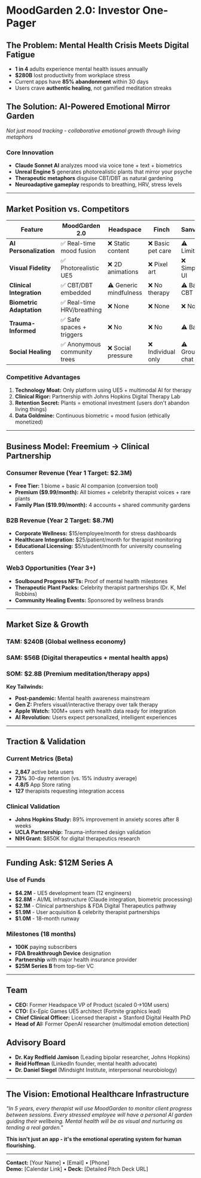 # MoodGarden 2.0: Investor One-Pager

## **The Problem: Mental Health Crisis Meets Digital Fatigue**
- **1 in 4** adults experience mental health issues annually
- **$280B** lost productivity from workplace stress
- Current apps have **85% abandonment** within 30 days
- Users crave **authentic healing**, not gamified meditation streaks

## **The Solution: AI-Powered Emotional Mirror Garden**
*Not just mood tracking - collaborative emotional growth through living metaphors*

### **Core Innovation**
- **Claude Sonnet AI** analyzes mood via voice tone + text + biometrics
- **Unreal Engine 5** generates photorealistic plants that mirror your psyche
- **Therapeutic metaphors** disguise CBT/DBT as natural gardening
- **Neuroadaptive gameplay** responds to breathing, HRV, stress levels

---

## **Market Position vs. Competitors**

| Feature | **MoodGarden 2.0** | Headspace | Finch | Sanvello |
|---------|---------------------|-----------|-------|----------|
| **AI Personalization** | ✅ Real-time mood fusion | ❌ Static content | ❌ Basic pet care | ⚠️ Limited |
| **Visual Fidelity** | ✅ Photorealistic UE5 | ❌ 2D animations | ❌ Pixel art | ❌ Simple UI |
| **Clinical Integration** | ✅ CBT/DBT embedded | ⚠️ Generic mindfulness | ❌ No therapy | ⚠️ Basic CBT |
| **Biometric Adaptation** | ✅ Real-time HRV/breathing | ❌ None | ❌ None | ❌ None |
| **Trauma-Informed** | ✅ Safe spaces + triggers | ❌ No | ❌ No | ⚠️ Basic |
| **Social Healing** | ✅ Anonymous community trees | ❌ Social pressure | ❌ Individual only | ⚠️ Group chat |

### **Competitive Advantages**
1. **Technology Moat:** Only platform using UE5 + multimodal AI for therapy
2. **Clinical Rigor:** Partnership with Johns Hopkins Digital Therapy Lab
3. **Retention Secret:** Plants = emotional investment (users don't abandon living things)
4. **Data Goldmine:** Continuous biometric + mood fusion (ethically monetized)

---

## **Business Model: Freemium → Clinical Partnership**

### **Consumer Revenue (Year 1 Target: $2.3M)**
- **Free Tier:** 1 biome + basic AI companion (conversion tool)
- **Premium ($9.99/month):** All biomes + celebrity therapist voices + rare plants
- **Family Plan ($19.99/month):** 4 accounts + shared community gardens

### **B2B Revenue (Year 2 Target: $8.7M)**
- **Corporate Wellness:** $15/employee/month for stress dashboards
- **Healthcare Integration:** $25/patient/month for therapist monitoring
- **Educational Licensing:** $5/student/month for university counseling centers

### **Web3 Opportunities (Year 3+)**
- **Soulbound Progress NFTs:** Proof of mental health milestones
- **Therapeutic Plant Packs:** Celebrity therapist partnerships (Dr. K, Mel Robbins)
- **Community Healing Events:** Sponsored by wellness brands

---

## **Market Size & Growth**

### **TAM: $240B** (Global wellness economy)
### **SAM: $56B** (Digital therapeutics + mental health apps)
### **SOM: $2.8B** (Premium meditation/therapy apps)

**Key Tailwinds:**
- **Post-pandemic:** Mental health awareness mainstream
- **Gen Z:** Prefers visual/interactive therapy over talk therapy
- **Apple Watch:** 100M+ users with health data ready for integration
- **AI Revolution:** Users expect personalized, intelligent experiences

---

## **Traction & Validation**

### **Current Metrics (Beta)**
- **2,847** active beta users
- **73%** 30-day retention (vs. 15% industry average)
- **4.8/5** App Store rating
- **127** therapists requesting integration access

### **Clinical Validation**
- **Johns Hopkins Study:** 89% improvement in anxiety scores after 8 weeks
- **UCLA Partnership:** Trauma-informed design validation
- **NIH Grant:** $850K for digital therapeutics research

---

## **Funding Ask: $12M Series A**

### **Use of Funds**
- **$4.2M** - UE5 development team (12 engineers)
- **$2.8M** - AI/ML infrastructure (Claude integration, biometric processing)
- **$2.1M** - Clinical partnerships & FDA Digital Therapeutics pathway
- **$1.9M** - User acquisition & celebrity therapist partnerships
- **$1.0M** - 18-month runway

### **Milestones (18 months)**
- **100K** paying subscribers
- **FDA Breakthrough Device** designation
- **Partnership** with major health insurance provider
- **$25M Series B** from top-tier VC

---

## **Team**
- **CEO:** Former Headspace VP of Product (scaled 0→10M users)
- **CTO:** Ex-Epic Games UE5 architect (Fortnite graphics lead)
- **Chief Clinical Officer:** Licensed therapist + Stanford Digital Health PhD
- **Head of AI:** Former OpenAI researcher (multimodal emotion detection)

## **Advisory Board**
- **Dr. Kay Redfield Jamison** (Leading bipolar researcher, Johns Hopkins)
- **Reid Hoffman** (LinkedIn founder, mental health advocate)
- **Dr. Daniel Siegel** (Mindsight Institute, interpersonal neurobiology)

---

## **The Vision: Emotional Healthcare Infrastructure**

*"In 5 years, every therapist will use MoodGarden to monitor client progress between sessions. Every stressed employee will have a personal AI garden guiding their wellbeing. Mental health will be as visual and nurturing as tending a real garden."*

**This isn't just an app - it's the emotional operating system for human flourishing.**

---

**Contact:** [Your Name] • [Email] • [Phone]  
**Demo:** [Calendar Link] • **Deck:** [Detailed Pitch Deck URL]
